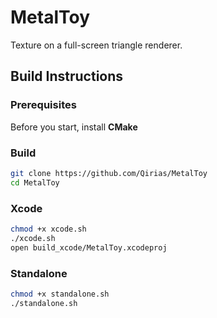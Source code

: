 # MetalToy
Texture on a full-screen triangle renderer.

## Build Instructions
### Prerequisites

Before you start, install **CMake**
### Build 
```bash
git clone https://github.com/Qirias/MetalToy
cd MetalToy
```
### Xcode
```bash
chmod +x xcode.sh
./xcode.sh
open build_xcode/MetalToy.xcodeproj
```

### Standalone
```bash
chmod +x standalone.sh
./standalone.sh
```
